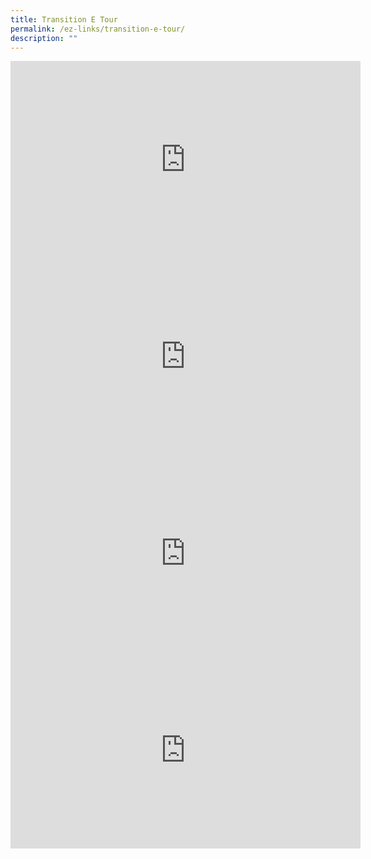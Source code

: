 ```yaml
---
title: Transition E Tour
permalink: /ez-links/transition-e-tour/
description: ""
---
```

<iframe width="560" height="315" src="https://www.youtube.com/embed/wE4aI3alNBE" title="YouTube video player" frameborder="0" allow="accelerometer; autoplay; clipboard-write; encrypted-media; gyroscope; picture-in-picture" allowfullscreen></iframe>
<br>
<iframe width="560" height="315" src="https://www.youtube.com/embed/FPf4BRbzS4Q" title="YouTube video player" frameborder="0" allow="accelerometer; autoplay; clipboard-write; encrypted-media; gyroscope; picture-in-picture" allowfullscreen></iframe>
<br>
<iframe width="560" height="315" src="https://www.youtube.com/embed/SQfBDZOwCUk" title="YouTube video player" frameborder="0" allow="accelerometer; autoplay; clipboard-write; encrypted-media; gyroscope; picture-in-picture" allowfullscreen></iframe>
<br>
<iframe width="560" height="315" src="https://www.youtube.com/embed/7M5syId_jcE" title="YouTube video player" frameborder="0" allow="accelerometer; autoplay; clipboard-write; encrypted-media; gyroscope; picture-in-picture" allowfullscreen></iframe>
